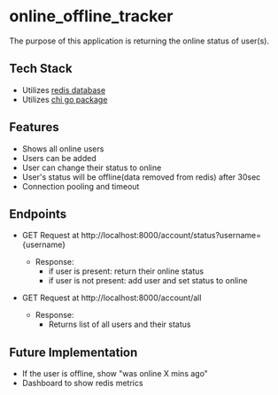# online_offline_tracker

The purpose of this application is returning the online status of user(s).

## Tech Stack
- Utilizes [redis database](https://redis.io/docs/about/)
- Utilizes [chi go package](https://pkg.go.dev/github.com/go-chi/chi)

## Features
- Shows all online users
- Users can be added
- User can change their status to online
- User's status will be offline(data removed from redis) after 30sec
- Connection pooling and timeout

## Endpoints
- GET Request at http://localhost:8000/account/status?username={username}
    - Response: 
        - if user is present: return their online status
        - if user is not present: add user and set status to online

- GET Request at http://localhost:8000/account/all
    - Response:
        - Returns list of all users and their status

## Future Implementation
- If the user is offline, show "was online X mins ago"
- Dashboard to show redis metrics